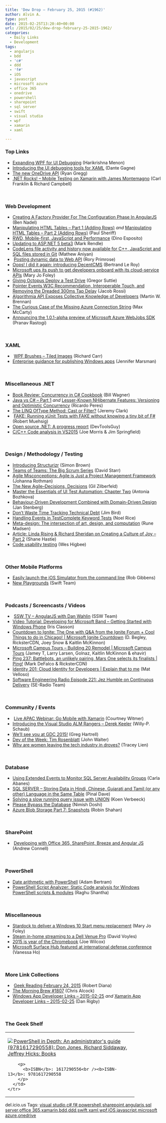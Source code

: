 ```yaml
---
title: 'Dew Drop – February 25, 2015 (#1962)'
author: Alvin A.
type: post
date: 2015-02-25T13:20:40+00:00
url: /2015/02/25/dew-drop-february-25-2015-1962/
categories:
  - Daily Links
  - Development
tags:
  - angularjs
  - bdd
  - 'c#'
  - ddd
  - 'f#'
  - iOS
  - javascript
  - microsoft azure
  - office 365
  - onedrive
  - powershell
  - sharepoint
  - sql server
  - swift
  - visual studio
  - wpf
  - xamarin
  - xaml

---
```

### <a name="top"></a>Top Links

  * <a href="http://blogs.msdn.com/b/wpf/archive/2015/02/24/expanding-wpf-for-ui-debugging.aspx" target="_blank">Expanding WPF for UI Debugging</a> (Harikrishna Menon)
  * <a href="http://blogs.msdn.com/b/visualstudio/archive/2015/02/24/introducing-the-ui-debugging-tools-for-xaml.aspx" target="_blank">Introducing the UI debugging tools for XAML</a> (Dante Gagne)
  * <a href="https://blog.onedrive.com/the-new-onedrive-api/" target="_blank">The new OneDrive API</a> (Ryan Gregg)
  * <a href="http://www.dotnetrocks.com/default.aspx?ShowNum=1105" target="_blank">.NET Rocks! &#8211; Mobile Testing on Xamarin with James Montemagno</a> (Carl Franklin & Richard Campbell)

&nbsp;

### <a name="web"></a>Web Development

  * <a href="http://www.bennadel.com/blog/2788-creating-a-factory-provider-for-the-configuration-phase-in-angularjs.htm" target="_blank">Creating A Factory Provider For The Configuration Phase In AngularJS</a> (Ben Nadel)
  * <a href="http://feedproxy.google.com/~r/PaulSheriffsOuterCircleBlog/~3/M4uoSslflVI/manipulating-html-tables-%E2%80%93-part-1-adding-rows" target="_blank">Manipulating HTML Tables – Part 1 (Adding Rows)</a> _and_ <a href="http://feedproxy.google.com/~r/PaulSheriffsOuterCircleBlog/~3/Sl4NmiKiuWs/manipulating-html-tables-%E2%80%93-part-2-adding-rows" target="_blank">Manipulating HTML Tables – Part 2 (Adding Rows)</a> (Paul Sheriff)
  * <a href="https://www.simple-talk.com/dotnet/performance/rwd,-mobile-first,-javascript-and-performance/" target="_blank">RWD, Mobile-first, JavaScript and Performance</a> (Dino Esposito)
  * <a href="http://blog.markrendle.net/updating-to-asp-net-5-beta3/" target="_blank">Updating to ASP.NET 5 beta3</a> (Mark Rendle)
  * <a href="http://blogs.msdn.com/b/visualstudioalm/archive/2015/02/25/codelens-file-activity-and-history-now-available-for-c-javascript-and-sql-files-stored-in-git.aspx" target="_blank">CodeLens file activity and history now available for C++, JavaScript and SQL files stored in Git</a> (Mathew Aniyan)
  * &nbsp;<a href="http://feedproxy.google.com/~r/RoryPrimrose/~3/F4nusHbk4l4/" target="_blank">Posting dynamic data to Web API</a> (Rory Primrose)
  * <a href="http://weblogs.asp.net:80/bleroy/introducing-decent-cms" target="_blank">Oops! I did it again: introducing DecentCMS</a> (Bertrand Le Roy)
  * <a href="http://www.zdnet.com/article/microsoft-ups-its-push-to-get-developers-onboard-with-its-cloud-service-apis/#ftag=RSSbaffb68" target="_blank">Microsoft ups its push to get developers onboard with its cloud-service APIs</a> (Mary Jo Foley)
  * <a href="http://gregorsuttie.com/2015/02/24/giving-octopus-deploy-a-test-drive/" target="_blank">Giving Octopus Deploy a Test Drive</a> (Gregor Suttie)
  * <a href="http://blogs.msdn.com/b/ie/archive/2015/02/24/pointer-events-w3c-recommendation-interoperable-touch-and-removing-the-dreaded-300ms-tap-delay.aspx" target="_blank">Pointer Events W3C Recommendation, Interoperable Touch, and Removing the Dreaded 300ms Tap Delay</a> (Jacob Rossi)
  * <a href="http://feedproxy.google.com/~r/ProgrammableWeb/~3/I9937EIQfew/24" target="_blank">Algorithmia API Exposes Collective Knowledge of Developers</a> (Martin W. Brennan)
  * <a href="http://www.c-sharpcorner.com/UploadFile/a53555/the-curious-case-of-the-missing-azure-connection-string/" target="_blank">The Curious Case of the Missing Azure Connection String</a> (Max McCarty)
  * <a href="http://azure.microsoft.com/blog/2015/02/24/announcing-the-1-0-1-alpha-preview-of-microsoft-azure-webjobs-sdk/" target="_blank">Announcing the 1.0.1-alpha preview of Microsoft Azure WebJobs SDK</a> (Pranav Rastogi)

&nbsp;

### <a name="silverlight"></a>XAML

  * &nbsp;<a href="http://feedproxy.google.com/~r/BlackwaspLatestAdditions/~3/avxilc_aGBI/RSSLanding.aspx" target="_blank">WPF Brushes &#8211; Tiled Images</a> (Richard Carr)
  * <a href="http://feedproxy.google.com/~r/JenniferMarsman/~3/VMzburpbHr8/enterprise-guidance-for-publishing-windows-apps.aspx" target="_blank">Enterprise guidance for publishing Windows apps</a> (Jennifer Marsman)

&nbsp;

### <a name="dotnet"></a>Miscellaneous .NET

  * <a href="http://thebillwagner.com/Blog/Item/BookReviewConcurrencyinCCookbook%5E1655" target="_blank">Book Review: Concurrency in C# Cookbook</a> (Bill Wagner)
  * <a href="http://weblogs.asp.net:80/ricardoperes/java-vs-c-%E2%80%93-part-1" target="_blank">Java vs C# – Part 1</a> _and_ <a href="http://weblogs.asp.net:80/ricardoperes/lesser-known-nhibernate-features-versioning-and-optimistic-concurrency" target="_blank">Lesser-Known NHibernate Features: Versioning and Optimistic Concurrency</a> (Ricardo Peres)
  * <a href="http://jeremybytes.blogspot.com/2015/02/the-linq-oftype-method-cast-or-filter.html" target="_blank">The LINQ OfType<TResult> Method: Cast or Filter?</a> (Jeremy Clark)
  * &nbsp;<a href="http://feedproxy.google.com/~r/Code-InsideBlogInternational/~3/xvjnUzSaUVk/fake-running-xunit-tests-with-fake" target="_blank">FAKE: Running xUnit Tests with FAKE without knowing a tiny bit of F#</a> (Robert Muehsig)
  * <a href="http://www.infragistics.com/community/blogs/devtoolsguy/archive/2015/02/24/open-source-net-a-progress-report.aspx" target="_blank">Open source .NET: A progress report</a> (DevToolsGuy)
  * <a href="http://blogs.msdn.com/b/vcblog/archive/2015/02/24/c-c-code-analysis-in-vs2015.aspx" target="_blank">C/C++ Code analysis in VS2015</a> (Joe Morris & Jim Springfield)

&nbsp;

### <a name="design"></a>Design / Methodology / Testing

  * <a href="http://www.codingthearchitecture.com/2015/02/24/introducing_structurizr.html" target="_blank">Introducing Structurizr</a> (Simon Brown)
  * <a href="http://feedproxy.google.com/~r/ElegantCode/~3/wOKXmBGAj_8/" target="_blank">Teams of Teams: The Big Scrum Series</a> (David Starr)
  * <a href="http://feedproxy.google.com/~r/ManagingProductDevelopment/~3/bMWCw7HFxU8/" target="_blank">Agile Misconceptions: Agile is Just a Project Management Framework</a> (Johanna Rothman)
  * <a href="http://feedproxy.google.com/~r/gilzilberfeld/~3/Jf4GW3m8J_Q/the-new-agiledecisions-decisions.html" target="_blank">The New Agile–Decisions, Decisions</a> (Gil Zilberfeld)
  * <a href="http://feedproxy.google.com/~r/TestStudio/~3/h9wbht7gffc/master-the-essentials-of-ui-test-automation-chapter-two" target="_blank">Master the Essentials of UI Test Automation: Chapter Two</a> (Antonia Bozhkova)
  * <a href="http://www.infoq.com/news/2015/02/bdd-ddd?utm_campaign=infoq_content&utm_source=infoq&utm_medium=feed&utm_term=global" target="_blank">Behaviour-Driven Development Combined with Domain-Driven Design</a> (Jan Stenberg)
  * <a href="http://feeds.dzone.com/~r/zones/agile/~3/U2MezdDDL60/dont-waste-time-tracking" target="_blank">Don&#8217;t Waste Time Tracking Technical Debt</a> (Jim Bird)
  * <a href="http://blog.falafel.com/handling-events-testcomplete-keyword-tests/" target="_blank">Handling Events in TestComplete Keyword Tests</a> (Noel Rice)
  * <a href="http://feedproxy.google.com/~r/oreilly/news/~3/N_QfI9f8b_w/meta-design-the-intersection-of-art-design-and-computation.html" target="_blank">Meta-design: The intersection of art, design, and computation</a> (Rune Madsen)
  * <a href="http://www.infoq.com/articles/singapore-rising-sheridan2?utm_campaign=infoq_content&utm_source=infoq&utm_medium=feed&utm_term=global" target="_blank">Article: Linda Rising & Richard Sheridan on Creating a Culture of Joy &#8211; Part 2</a> (Shane Hastie)
  * <a href="http://www.weshigbee.com/code-usability-testing/" target="_blank">Code usability testing</a> (Wes Higbee)

&nbsp;

### <a name="mobile"></a>Other Mobile Platforms

  * <a href="http://arteksoftware.com/easily-launch-the-ios-simulator-from-the-command-line/" target="_blank">Easily launch the iOS Simulator from the command line</a> (Rob Gibbens)
  * <a href="http://developer.apple.com/swift/blog/?id=24" target="_blank">New Playgrounds</a> (Swift Team)

&nbsp;

### <a name="podcasts"></a>Podcasts / Screencasts / Videos

  * &nbsp;<a href="http://tv.ssw.com/5818/angularjs-with-dan-wahlin" target="_blank">SSW TV &#8211; AngularJS with Dan Wahlin</a> (SSW Team)
  * <a href="http://irisclasson.com/2015/02/24/video-tutorial-developing-for-microsoft-band-getting-started-with-windows-phone/" target="_blank">Video Tutorial: Developing for Microsoft Band – Getting Started with Windows Phone</a> (Iris Classon)
  * <a href="http://channel9.msdn.com/Shows/Microsoft-Ignite-Countdown/Countdown-To-Microsoft-Ignite-CD4" target="_blank">Countdown to Ignite: The One with Q&A from the Ignite Forum + Cool Things to do in Chicago! | Microsoft Ignite Countdown</a> (D. Begley, RicksterCDN, Joey Snow & Kaitlin McKinnon)
  * <a href="http://channel9.msdn.com/Series/CampusTours/Microsoft-Campus-Tours-Building-20-Remodel" target="_blank">Microsoft Campus Tours &#8211; Building 20 Remodel | Microsoft Campus Tours</a> (Jamey T, Larry Larsen, Golnaz, Kaitlin McKinnon & ehavir)
  * <a href="http://channel9.msdn.com/Shows/PingShow/Ping-237-Battlebots-an-unlikely-pairing-Mars-One-selects-its-finalists" target="_blank">Ping 237: Battlebots, an unlikely pairing, Mars One selects its finalists | Ping!</a> (Mark DeFalco & RicksterCDN)
  * <a href="http://channel9.msdn.com/Series/Explain/Identity-201-Cloud-Identity-for-Developers" target="_blank">Identity 201: Cloud Identity for Developers | Explain that to me</a> (Mat Velloso)
  * <a href="http://feedproxy.google.com/~r/se-radio/~3/rcj1PVv-Bbc/" target="_blank">Software Engineering Radio Episode 221: Jez Humble on Continuous Delivery</a> (SE-Radio Team)

&nbsp;

### <a name="events"></a>Community / Events

  * &nbsp;<a href="http://blog.xamarin.com/live-apac-webinar-go-mobile-with-xamarin/" target="_blank">Live APAC Webinar: Go Mobile with Xamarin</a> (Courtney Witmer)
  * <a href="http://blogs.msdn.com/b/willy-peter_schaub/archive/2015/02/25/introducing-the-visual-studio-alm-rangers-derek-keeler.aspx" target="_blank">Introducing the Visual Studio ALM Rangers – Derek Keeler</a> (Willy-P. Schaub)
  * <a href="http://feedproxy.google.com/~r/blogspot/hsDu/~3/gBmyHSCqMaA/well-see-you-at-gdc-2015.html" target="_blank">We&#8217;ll see you at GDC 2015!</a> (Greg Hartrell)
  * <a href="http://feeds.dzone.com/~r/zones/agile/~3/CLDQTxCAf4I/dev-week-tim-rosenblatt" target="_blank">Dev of the Week: Tim Rosenblatt</a> (John Walter)
  * <a href="http://www.latimes.com/business/la-fi-women-tech-20150222-story.html" target="_blank">Why are women leaving the tech industry in droves?</a> (Tracey Lien)

&nbsp;

### <a name="sql"></a>Database

  * <a href="http://feedproxy.google.com/~r/MSSQLTips-LatestSqlServerTips/~3/pu-zrTI8hac/tip.asp" target="_blank">Using Extended Events to Monitor SQL Server Availability Groups</a> (Carla Abanes)
  * <a href="http://blog.sqlauthority.com/2015/02/25/sql-server-storing-data-in-hindi-chinese-gujarati-and-tamil-or-any-other-language-in-the-same-table/" target="_blank">SQL SERVER – Storing Data in Hindi, Chinese, Gujarati and Tamil (or any other) Language in the Same Table</a> (Pinal Dave)
  * <a href="http://blogs.lessthandot.com/index.php/datamgmt/dbprogramming/mssqlserver/solving-a-slow-running-query-issue-with-union/" target="_blank">Solving a slow running query issue with UNION</a> (Koen Verbeeck)
  * <a href="http://blogs.splunk.com/2015/02/24/please-bypass-the-database/" target="_blank">Please Bypass the Database</a> (Nimish Doshi)
  * <a href="http://justazure.com/azure-blob-storage-part-7-snapshots/" target="_blank">Azure Blob Storage Part 7: Snapshots</a> (Robin Shahan)

&nbsp;

### <a name="sp"></a>SharePoint

  * &nbsp;<a href="http://www.microsoft.com/en-gb/developers/articles/week04feb15/developing-with-office-365-sharepoint-breeze-and-angular-js" target="_blank">Developing with Office 365, SharePoint, Breeze and Angular JS</a> (Andrew Connell)

&nbsp;

### <a name="ps"></a>PowerShell

  * <a href="http://blog.pluralsight.com/date-arithmetic-with-powershell" target="_blank">Date arithmetic with PowerShell</a> (Adam Bertram)
  * <a href="http://blogs.msdn.com/b/powershell/archive/2015/02/24/powershell-script-analyzer-static-code-analysis-for-windows-powershell-scripts-amp-modules.aspx" target="_blank">PowerShell Script Analyzer: Static Code analysis for Windows PowerShell scripts & modules</a> (Raghu Shantha)

&nbsp;

### <a name="misc"></a>Miscellaneous

  * <a href="http://www.zdnet.com/article/stardock-to-deliver-a-windows-10-start-menu-replacement/#ftag=RSSbaffb68" target="_blank">Stardock to deliver a Windows 10 Start menu replacement</a> (Mary Jo Foley)
  * <a href="http://www.davevoyles.com/steam-in-home-streaming-to-a-dell-venue-pro/" target="_blank">Steam in-home streaming to a Dell Venue Pro</a> (David Voyles)
  * <a href="http://feeds.betanews.com/~r/bn/~3/L7HCaZ7qb84/" target="_blank">2015 is year of the Chromebook</a> (Joe Wilcox)
  * <a href="http://blogs.microsoft.com/firehose/2015/02/24/microsoft-surface-hub-featured-at-international-defense-conference/" target="_blank">Microsoft Surface Hub featured at international defense conference</a> (Vanessa Ho)

&nbsp;

### <a name="links"></a>More Link Collections

  * &nbsp;<a href="http://feeds.regulargeek.com/~r/RegularGeek/~3/srSfx6kupIk/" target="_blank">Geek Reading February 24, 2015</a> (Robert Diana)
  * <a href="http://feedproxy.google.com/~r/ReflectivePerspective/~3/cePK74biUYE/" target="_blank">The Morning Brew #1807</a> (Chris Alcock)
  * <a href="http://windowsappdev.com/2015/02/windows-app-developer-links-2015-02-25/" target="_blank">Windows App Developer Links &#8211; 2015-02-25</a> _and_ <a href="http://xamarinappdev.com/2015/02/xamarin-app-developer-links-2015-02-25/" target="_blank">Xamarin App Developer Links &#8211; 2015-02-25</a> (Dan Rigby)

&nbsp;

### The Geek Shelf

<div id="scid:7dc1bd33-94bd-46fd-a20b-0131235bcd47:d3a53557-4cb3-42aa-a568-410e4d3c98d0" class="wlWriterEditableSmartContent" style="float: none; padding-bottom: 0px; padding-top: 0px; padding-left: 0px; margin: 0px; display: inline; padding-right: 0px">
  <table cellspacing="0" cellpadding="2" width="400" border="0" unselectable="on">
    <tr>
      <td valign="top" width="400">
        <p>
          <a title="PowerShell in Depth: An administrator&#39;s guide (9781617290558): Don Jones, Richard Siddaway, Jeffrey Hicks: Books" href="http://www.amazon.com/exec/obidos/ASIN/1617290556/alvinashcraft-20"><img data-recalc-dims="1" decoding="async" src="https://i0.wp.com/images.amazon.com/images/P/1617290556.01.MZZZZZZZ.jpg?w=660" border="0" align="left" style="float:left" />PowerShell in Depth: An administrator's guide (9781617290558): Don Jones, Richard Siddaway, Jeffrey Hicks: Books</a>
        </p>
        
        <p>
          <b>ISBN</b>: 1617290556<br /><b>ISBN-13</b>: 9781617290558
        </p>
      </td>
    </tr>
  </table>
</div>

<div id="scid:0767317B-992E-4b12-91E0-4F059A8CECA8:b0871d59-f270-4871-b1d4-b934fe27de6b" class="wlWriterEditableSmartContent" style="float: none; padding-bottom: 0px; padding-top: 0px; padding-left: 0px; margin: 0px; display: inline; padding-right: 0px">
  del.icio.us Tags: <a href="http://del.icio.us/popular/visual+studio" rel="tag">visual studio</a>,<a href="http://del.icio.us/popular/c%23" rel="tag">c#</a>,<a href="http://del.icio.us/popular/f%23" rel="tag">f#</a>,<a href="http://del.icio.us/popular/powershell" rel="tag">powershell</a>,<a href="http://del.icio.us/popular/sharepoint" rel="tag">sharepoint</a>,<a href="http://del.icio.us/popular/angularjs" rel="tag">angularjs</a>,<a href="http://del.icio.us/popular/sql+server" rel="tag">sql server</a>,<a href="http://del.icio.us/popular/office+365" rel="tag">office 365</a>,<a href="http://del.icio.us/popular/xamarin" rel="tag">xamarin</a>,<a href="http://del.icio.us/popular/bdd" rel="tag">bdd</a>,<a href="http://del.icio.us/popular/ddd" rel="tag">ddd</a>,<a href="http://del.icio.us/popular/swift" rel="tag">swift</a>,<a href="http://del.icio.us/popular/xaml" rel="tag">xaml</a>,<a href="http://del.icio.us/popular/wpf" rel="tag">wpf</a>,<a href="http://del.icio.us/popular/iOS" rel="tag">iOS</a>,<a href="http://del.icio.us/popular/javascript" rel="tag">javascript</a>,<a href="http://del.icio.us/popular/microsoft+azure" rel="tag">microsoft azure</a>,<a href="http://del.icio.us/popular/onedrive" rel="tag">onedrive</a>
</div>